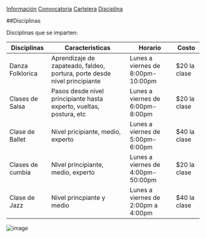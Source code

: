 [Información](Infromación.md) [Convocatoria](Convocatoria.md) [Cartelera](Cartelera.md) [Disciplina](Disciplina.md)

##Disciplinas

Disciplinas que se imparten:

|Disciplinas| Caracteristicas| Horario | Costo|
|-------------|------------|----------|-------|
|Danza Folklorica| Aprendizaje de zapateado, faldeo, portura, porte desde nivel principiante| Lunes a viernes de 8:00pm-10:00pm| $20 la clase|
|Clases de Salsa| Pasos desde nivel principiante hasta experto, vueltas, postura, etc| Lunes a viernes de 6:00pm-8:00pm| $20 la clase|
|Clase de Ballet| Nivel pricipiante, medio, experto| Lunes a viernes de 5:00pm-6:00pm| $40 la clase|
|Clases de cumbia| NIvel principiante, medio, experto| Lunes a viernes de 4:00pm-50:00pm| $20 la clase|
|Clase de Jazz| Nivel princpiante y medio| Lunes a viernes de 2:00pm a 4:00pm| $40 la clase|

![image](https://user-images.githubusercontent.com/99769832/157767526-a3517b02-9229-4ed3-9c6e-5c1013e57607.png)

